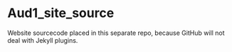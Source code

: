 Aud1_site_source
==============

Website sourcecode placed in this separate repo, because GitHub will not deal with Jekyll plugins.